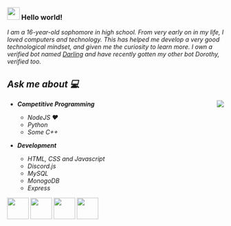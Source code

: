 ### <img src="https://github.com/rajput2107/rajput2107/blob/master/Assets/Hi.gif" width="29px"> Hello world!&nbsp;

<em>I am a 16-year-old sophomore in high school. From very early on in my life, I loved computers and technology. This has helped me develop a very good technological mindset, and given me the curiosity to learn more. I own a verified bot named [Darling](https://darling-bot.com) and have recently gotten my other bot Dorothy, verified too.
 <br/>
## Ask me about :computer: 
- **Competitive Programming**
	<img align="right" src="https://github-readme-stats.vercel.app/api?username=CarsonLenze&&show_icons=true&theme=radical"/>
	- NodeJS ❤️
	- Python
	- Some C++
	
- **Development**
	- HTML, CSS and Javascript
	- Discord.js
	- MySQL
	- MonogoDB
 	- Express

<code><a href="https://www.python.org/" target="_blank"><img height="50" src="https://www.vectorlogo.zone/logos/python/python-ar21.svg"></a></code>
<code><a href="https://www.linux.org/" target="_blank"><img height="50" src="https://www.vectorlogo.zone/logos/linux/linux-ar21.svg"></a></code>
<code><a href="https://nodejs.org" target="_blank"><img height="50" src="https://www.vectorlogo.zone/logos/nodejs/nodejs-horizontal.svg"></a></code>
<code><a href="https://discord.js.org" target="_blank"><img height="50" src="https://www.vectorlogo.zone/logos/js_discord/js_discord-ar21.svg"></a></code>
<br/><br/>
